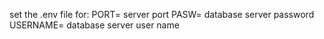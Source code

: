  
set the .env file for:
PORT= server port
PASW= database server password
USERNAME= database server user name
